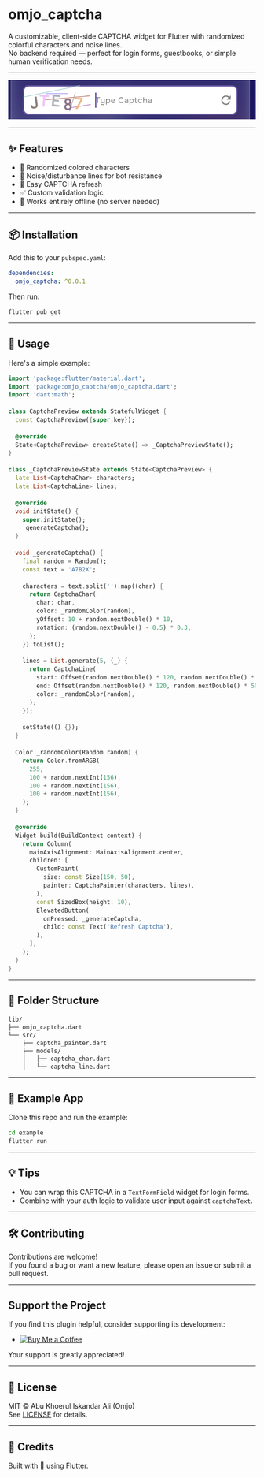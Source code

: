 # omjo_captcha

A customizable, client-side CAPTCHA widget for Flutter with randomized colorful characters and noise lines.  
No backend required — perfect for login forms, guestbooks, or simple human verification needs.

---

![Captcha Screenshot](https://raw.githubusercontent.com/abhu66/flutter_captcha/main/screenshots/captcha_preview.png)

---

## ✨ Features

- 🎨 Randomized colored characters
- 🔀 Noise/disturbance lines for bot resistance
- 🔄 Easy CAPTCHA refresh
- ✅ Custom validation logic
- 🚫 Works entirely offline (no server needed)

---

## 📦 Installation

Add this to your `pubspec.yaml`:

```yaml
dependencies:
  omjo_captcha: ^0.0.1
```

Then run:

```bash
flutter pub get
```

---

## 🚀 Usage

Here's a simple example:

```dart
import 'package:flutter/material.dart';
import 'package:omjo_captcha/omjo_captcha.dart';
import 'dart:math';

class CaptchaPreview extends StatefulWidget {
  const CaptchaPreview({super.key});

  @override
  State<CaptchaPreview> createState() => _CaptchaPreviewState();
}

class _CaptchaPreviewState extends State<CaptchaPreview> {
  late List<CaptchaChar> characters;
  late List<CaptchaLine> lines;

  @override
  void initState() {
    super.initState();
    _generateCaptcha();
  }

  void _generateCaptcha() {
    final random = Random();
    const text = 'A7B2X';

    characters = text.split('').map((char) {
      return CaptchaChar(
        char: char,
        color: _randomColor(random),
        yOffset: 10 + random.nextDouble() * 10,
        rotation: (random.nextDouble() - 0.5) * 0.3,
      );
    }).toList();

    lines = List.generate(5, (_) {
      return CaptchaLine(
        start: Offset(random.nextDouble() * 120, random.nextDouble() * 50),
        end: Offset(random.nextDouble() * 120, random.nextDouble() * 50),
        color: _randomColor(random),
      );
    });

    setState(() {});
  }

  Color _randomColor(Random random) {
    return Color.fromARGB(
      255,
      100 + random.nextInt(156),
      100 + random.nextInt(156),
      100 + random.nextInt(156),
    );
  }

  @override
  Widget build(BuildContext context) {
    return Column(
      mainAxisAlignment: MainAxisAlignment.center,
      children: [
        CustomPaint(
          size: const Size(150, 50),
          painter: CaptchaPainter(characters, lines),
        ),
        const SizedBox(height: 10),
        ElevatedButton(
          onPressed: _generateCaptcha,
          child: const Text('Refresh Captcha'),
        ),
      ],
    );
  }
}
```

---

## 📁 Folder Structure

```
lib/
├── omjo_captcha.dart
└── src/
    ├── captcha_painter.dart
    ├── models/
    │   ├── captcha_char.dart
    │   └── captcha_line.dart
```

---

## 🧪 Example App

Clone this repo and run the example:

```bash
cd example
flutter run
```

---

## 💡 Tips

- You can wrap this CAPTCHA in a `TextFormField` widget for login forms.
- Combine with your auth logic to validate user input against `captchaText`.

---

## 🛠️ Contributing

Contributions are welcome!  
If you found a bug or want a new feature, please open an issue or submit a pull request.

---

## Support the Project

If you find this plugin helpful, consider supporting its development:

- [![Buy Me a Coffee](https://img.shields.io/badge/☕-Buy%20me%20a%20coffee-yellow?logo=buy-me-a-coffee&style=flat-square)](https://buymeacoffee.com/abukhoerula)

Your support is greatly appreciated!

---

## 📄 License

MIT © Abu Khoerul Iskandar Ali (Omjo)  
See [LICENSE](LICENSE) for details.

---

## 🙌 Credits

Built with 💙 using Flutter.
